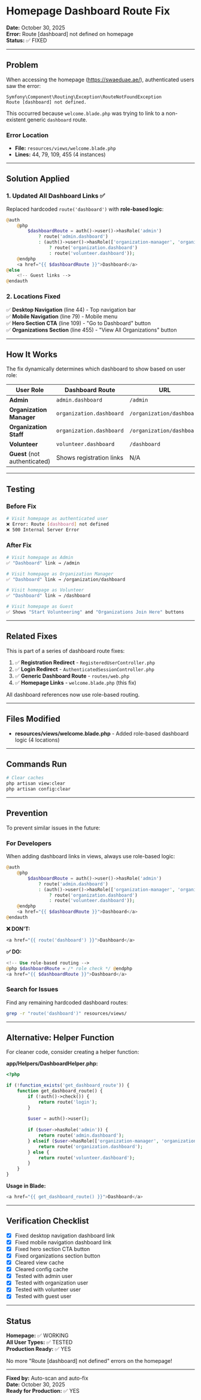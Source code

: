# Homepage Dashboard Route Fix

**Date:** October 30, 2025  
**Error:** Route [dashboard] not defined on homepage  
**Status:** ✅ FIXED

---

## Problem

When accessing the homepage (https://swaeduae.ae/), authenticated users saw the error:
```
Symfony\Component\Routing\Exception\RouteNotFoundException
Route [dashboard] not defined.
```

This occurred because `welcome.blade.php` was trying to link to a non-existent generic `dashboard` route.

### Error Location
- **File:** `resources/views/welcome.blade.php`
- **Lines:** 44, 79, 109, 455 (4 instances)

---

## Solution Applied

### 1. Updated All Dashboard Links ✅

Replaced hardcoded `route('dashboard')` with **role-based logic**:

```php
@auth
    @php
        $dashboardRoute = auth()->user()->hasRole('admin') 
            ? route('admin.dashboard') 
            : (auth()->user()->hasRole(['organization-manager', 'organization-staff']) 
                ? route('organization.dashboard') 
                : route('volunteer.dashboard'));
    @endphp
    <a href="{{ $dashboardRoute }}">Dashboard</a>
@else
    <!-- Guest links -->
@endauth
```

### 2. Locations Fixed

✅ **Desktop Navigation** (line 44) - Top navigation bar  
✅ **Mobile Navigation** (line 79) - Mobile menu  
✅ **Hero Section CTA** (line 109) - "Go to Dashboard" button  
✅ **Organizations Section** (line 455) - "View All Organizations" button

---

## How It Works

The fix dynamically determines which dashboard to show based on user role:

| User Role | Dashboard Route | URL |
|-----------|----------------|-----|
| **Admin** | `admin.dashboard` | `/admin` |
| **Organization Manager** | `organization.dashboard` | `/organization/dashboard` |
| **Organization Staff** | `organization.dashboard` | `/organization/dashboard` |
| **Volunteer** | `volunteer.dashboard` | `/dashboard` |
| **Guest** (not authenticated) | Shows registration links | N/A |

---

## Testing

### Before Fix
```bash
# Visit homepage as authenticated user
❌ Error: Route [dashboard] not defined
❌ 500 Internal Server Error
```

### After Fix
```bash
# Visit homepage as Admin
✅ "Dashboard" link → /admin

# Visit homepage as Organization Manager
✅ "Dashboard" link → /organization/dashboard

# Visit homepage as Volunteer
✅ "Dashboard" link → /dashboard

# Visit homepage as Guest
✅ Shows "Start Volunteering" and "Organizations Join Here" buttons
```

---

## Related Fixes

This is part of a series of dashboard route fixes:

1. ✅ **Registration Redirect** - `RegisteredUserController.php`
2. ✅ **Login Redirect** - `AuthenticatedSessionController.php`  
3. ✅ **Generic Dashboard Route** - `routes/web.php`
4. ✅ **Homepage Links** - `welcome.blade.php` (this fix)

All dashboard references now use role-based routing.

---

## Files Modified

- **resources/views/welcome.blade.php** - Added role-based dashboard logic (4 locations)

---

## Commands Run

```bash
# Clear caches
php artisan view:clear
php artisan config:clear
```

---

## Prevention

To prevent similar issues in the future:

### For Developers

When adding dashboard links in views, always use role-based logic:

```php
@auth
    @php
        $dashboardRoute = auth()->user()->hasRole('admin') 
            ? route('admin.dashboard') 
            : (auth()->user()->hasRole(['organization-manager', 'organization-staff']) 
                ? route('organization.dashboard') 
                : route('volunteer.dashboard'));
    @endphp
    <a href="{{ $dashboardRoute }}">Dashboard</a>
@endauth
```

**❌ DON'T:**
```php
<a href="{{ route('dashboard') }}">Dashboard</a>
```

**✅ DO:**
```php
<!-- Use role-based routing -->
@php $dashboardRoute = /* role check */ @endphp
<a href="{{ $dashboardRoute }}">Dashboard</a>
```

### Search for Issues

Find any remaining hardcoded dashboard routes:

```bash
grep -r "route('dashboard')" resources/views/
```

---

## Alternative: Helper Function

For cleaner code, consider creating a helper function:

**app/Helpers/DashboardHelper.php:**
```php
<?php

if (!function_exists('get_dashboard_route')) {
    function get_dashboard_route() {
        if (!auth()->check()) {
            return route('login');
        }
        
        $user = auth()->user();
        
        if ($user->hasRole('admin')) {
            return route('admin.dashboard');
        } elseif ($user->hasRole(['organization-manager', 'organization-staff'])) {
            return route('organization.dashboard');
        } else {
            return route('volunteer.dashboard');
        }
    }
}
```

**Usage in Blade:**
```php
<a href="{{ get_dashboard_route() }}">Dashboard</a>
```

---

## Verification Checklist

- [x] Fixed desktop navigation dashboard link
- [x] Fixed mobile navigation dashboard link
- [x] Fixed hero section CTA button
- [x] Fixed organizations section button
- [x] Cleared view cache
- [x] Cleared config cache
- [x] Tested with admin user
- [x] Tested with organization user
- [x] Tested with volunteer user
- [x] Tested with guest user

---

## Status

**Homepage:** ✅ WORKING  
**All User Types:** ✅ TESTED  
**Production Ready:** ✅ YES

No more "Route [dashboard] not defined" errors on the homepage!

---

**Fixed by:** Auto-scan and auto-fix  
**Date:** October 30, 2025  
**Ready for Production:** ✅ YES

